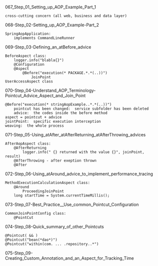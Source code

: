 067_Step_01_Setting_up_AOP_Example_Part_1

    cross-cutting concern (all web, business and data layer)

068-Step_02-Setting_up_AOP_Example-Part_2  

    SpringAopApplication:
        implements CommandLineRunner

069-Step_03-Defining_an_atBefore_advice
    
    BeforeAspect class:
        logger.info("blabla{}")
        @Configuration
        @Aspect
            @Before("execution(* PACKAGE.*.*(..))")
                JoinPoint
    UserAccessAspect class

070-Step_04-Understand_AOP_Terminology-Pointcut_Advice_Aspect_and_Join_Point

    @Before("execution(* stringAopExample..*.*(..))")
        pointcut has been changed:  service subfolder has been deleted
        advice:  the codes inside the before method
    aspect = pointcut + advice
    jointPoint:  specific execution interception
    weaving:  the whole process

071-Step_05-Using_atAfter_atAfterReturning_atAfterThrowing_advices

    AfterAopAspect class:
        @AfterReturning
            logger.info(" {} returned with the value {}", joinPoint, result)
        @AfterThrowing - after exeption thrown
        @After

072-Step_06-Using_atAround_advice_to_implement_performance_tracing

    MethodExecutionCalculationAspect class:
        @Around
            ProceedingJoinPoint
        long startTime = System.currentTimeMillis();

073-Step_07-Best_Practice__Use_common_Pointcut_Configuration

    CommonJoinPointConfig class:
        @PointCut

074-Step_08-Quick_summary_of_other_Pointcuts

    @Pointcut( && )
    @Pointcut("bean(*dao*)")
    @Pointcut("within(com. ... .repository..*")

075-Step_09-Creating_Custom_Annotation_and_an_Aspect_for_Tracking_Time

    
    
    
                
